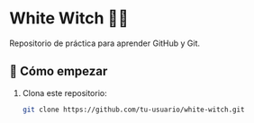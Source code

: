 # White Witch 🧙‍♀️

Repositorio de práctica para aprender GitHub y Git.

## 🚀 Cómo empezar
1. Clona este repositorio:
   ```bash
   git clone https://github.com/tu-usuario/white-witch.git